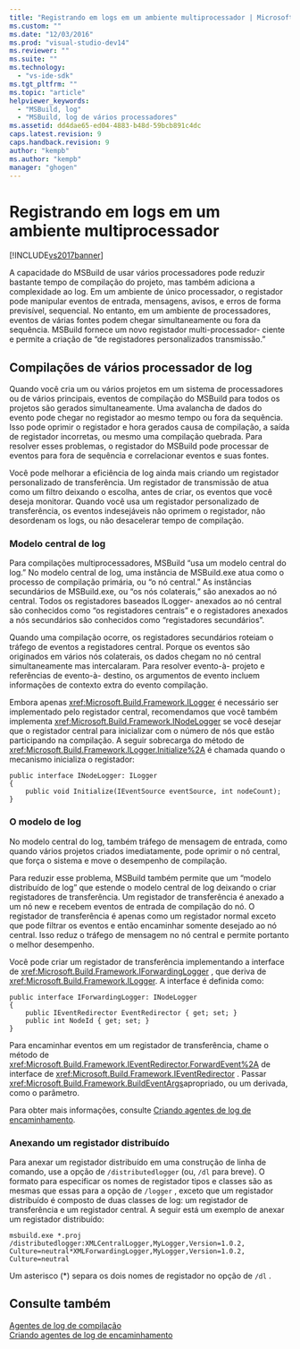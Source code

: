 ```yaml
---
title: "Registrando em logs em um ambiente multiprocessador | Microsoft Docs"
ms.custom: ""
ms.date: "12/03/2016"
ms.prod: "visual-studio-dev14"
ms.reviewer: ""
ms.suite: ""
ms.technology: 
  - "vs-ide-sdk"
ms.tgt_pltfrm: ""
ms.topic: "article"
helpviewer_keywords: 
  - "MSBuild, log"
  - "MSBuild, log de vários processadores"
ms.assetid: dd4dae65-ed04-4883-b48d-59bcb891c4dc
caps.latest.revision: 9
caps.handback.revision: 9
author: "kempb"
ms.author: "kempb"
manager: "ghogen"
---
```

# Registrando em logs em um ambiente multiprocessador
[!INCLUDE[vs2017banner](../code-quality/includes/vs2017banner.md)]

A capacidade do MSBuild de usar vários processadores pode reduzir bastante tempo de compilação do projeto, mas também adiciona a complexidade ao log.  Em um ambiente de único processador, o registador pode manipular eventos de entrada, mensagens, avisos, e erros de forma previsível, sequencial.  No entanto, em um ambiente de processadores, eventos de várias fontes podem chegar simultaneamente ou fora da sequência.  MSBuild fornece um novo registador multi\-processador\- ciente e permite a criação de “de registadores personalizados transmissão.”  
  
## Compilações de vários processador de log  
 Quando você cria um ou vários projetos em um sistema de processadores ou de vários principais, eventos de compilação do MSBuild para todos os projetos são gerados simultaneamente.  Uma avalancha de dados do evento pode chegar no registador ao mesmo tempo ou fora da sequência.  Isso pode oprimir o registador e hora gerados causa de compilação, a saída de registador incorretas, ou mesmo uma compilação quebrada.  Para resolver esses problemas, o registador do MSBuild pode processar de eventos para fora de sequência e correlacionar eventos e suas fontes.  
  
 Você pode melhorar a eficiência de log ainda mais criando um registador personalizado de transferência.  Um registador de transmissão de atua como um filtro deixando o escolha, antes de criar, os eventos que você deseja monitorar.  Quando você usa um registador personalizado de transferência, os eventos indesejáveis não oprimem o registador, não desordenam os logs, ou não desacelerar tempo de compilação.  
  
### Modelo central de log  
 Para compilações multiprocessadores, MSBuild “usa um modelo central do log.” No modelo central de log, uma instância de MSBuild.exe atua como o processo de compilação primária, ou “o nó central.” As instâncias secundários de MSBuild.exe, ou “os nós colaterais,” são anexados ao nó central.  Todos os registadores baseados ILogger\- anexados ao nó central são conhecidos como “os registadores centrais” e o registadores anexados a nós secundários são conhecidos como “registadores secundários”.  
  
 Quando uma compilação ocorre, os registadores secundários roteiam o tráfego de eventos a registadores central.  Porque os eventos são originados em vários nós colaterais, os dados chegam no nó central simultaneamente mas intercalaram.  Para resolver evento\-à\- projeto e referências de evento\-à\- destino, os argumentos de evento incluem informações de contexto extra do evento compilação.  
  
 Embora apenas <xref:Microsoft.Build.Framework.ILogger> é necessário ser implementado pelo registador central, recomendamos que você também implementa <xref:Microsoft.Build.Framework.INodeLogger> se você desejar que o registador central para inicializar com o número de nós que estão participando na compilação.  A seguir sobrecarga do método de <xref:Microsoft.Build.Framework.ILogger.Initialize%2A> é chamada quando o mecanismo inicializa o registador:  
  
```  
public interface INodeLogger: ILogger  
{  
    public void Initialize(IEventSource eventSource, int nodeCount);  
}  
```  
  
### O modelo de log  
 No modelo central do log, também tráfego de mensagem de entrada, como quando vários projetos criados imediatamente, pode oprimir o nó central, que força o sistema e move o desempenho de compilação.  
  
 Para reduzir esse problema, MSBuild também permite que um “modelo distribuído de log” que estende o modelo central de log deixando o criar registadores de transferência.  Um registador de transferência é anexado a um nó new e recebem eventos de entrada de compilação do nó.  O registador de transferência é apenas como um registador normal exceto que pode filtrar os eventos e então encaminhar somente desejado ao nó central.  Isso reduz o tráfego de mensagem no nó central e permite portanto o melhor desempenho.  
  
 Você pode criar um registador de transferência implementando a interface de <xref:Microsoft.Build.Framework.IForwardingLogger> , que deriva de <xref:Microsoft.Build.Framework.ILogger>.  A interface é definida como:  
  
```  
public interface IForwardingLogger: INodeLogger  
{  
    public IEventRedirector EventRedirector { get; set; }  
    public int NodeId { get; set; }  
}  
```  
  
 Para encaminhar eventos em um registador de transferência, chame o método de <xref:Microsoft.Build.Framework.IEventRedirector.ForwardEvent%2A> de interface de <xref:Microsoft.Build.Framework.IEventRedirector> .  Passar <xref:Microsoft.Build.Framework.BuildEventArgs>apropriado, ou um derivada, como o parâmetro.  
  
 Para obter mais informações, consulte [Criando agentes de log de encaminhamento](../msbuild/creating-forwarding-loggers.md).  
  
### Anexando um registador distribuído  
 Para anexar um registador distribuído em uma construção de linha de comando, use a opção de `/distributedlogger` \(ou, `/dl` para breve\).  O formato para especificar os nomes de registador tipos e classes são as mesmas que essas para a opção de `/logger` , exceto que um registador distribuído é composto de duas classes de log: um registador de transferência e um registador central.  A seguir está um exemplo de anexar um registador distribuído:  
  
```  
msbuild.exe *.proj /distributedlogger:XMLCentralLogger,MyLogger,Version=1.0.2,  
Culture=neutral*XMLForwardingLogger,MyLogger,Version=1.0.2,  
Culture=neutral  
```  
  
 Um asterisco \(\*\) separa os dois nomes de registador no opção de `/dl` .  
  
## Consulte também  
 [Agentes de log de compilação](../msbuild/build-loggers.md)   
 [Criando agentes de log de encaminhamento](../msbuild/creating-forwarding-loggers.md)